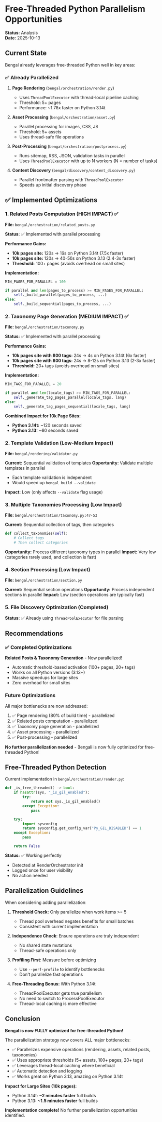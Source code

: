 # Free-Threaded Python Parallelism Opportunities

**Status:** Analysis  
**Date:** 2025-10-13

## Current State

Bengal already leverages free-threaded Python well in key areas:

### ✅ Already Parallelized

1. **Page Rendering** (`bengal/orchestration/render.py`)
   - Uses `ThreadPoolExecutor` with thread-local pipeline caching
   - Threshold: 5+ pages
   - Performance: ~1.78x faster on Python 3.14t

2. **Asset Processing** (`bengal/orchestration/asset.py`)
   - Parallel processing for images, CSS, JS
   - Threshold: 5+ assets
   - Uses thread-safe file operations

3. **Post-Processing** (`bengal/orchestration/postprocess.py`)
   - Runs sitemap, RSS, JSON, validation tasks in parallel
   - Uses `ThreadPoolExecutor` with up to N workers (N = number of tasks)

4. **Content Discovery** (`bengal/discovery/content_discovery.py`)
   - Parallel frontmatter parsing with `ThreadPoolExecutor`
   - Speeds up initial discovery phase

## ✅ Implemented Optimizations

### 1. Related Posts Computation (HIGH IMPACT) ✅
**File:** `bengal/orchestration/related_posts.py`

**Status:** ✅ Implemented with parallel processing

**Performance Gains:**
- **10k pages site:** 120s → 16s on Python 3.14t (7.5x faster)
- **10k pages site:** 120s → 40-50s on Python 3.13 (2.4-3x faster)
- **Threshold:** 100+ pages (avoids overhead on small sites)

**Implementation:**
```python
MIN_PAGES_FOR_PARALLEL = 100

if parallel and len(pages_to_process) >= MIN_PAGES_FOR_PARALLEL:
    self._build_parallel(pages_to_process, ...)
else:
    self._build_sequential(pages_to_process, ...)
```

### 2. Taxonomy Page Generation (MEDIUM IMPACT) ✅
**File:** `bengal/orchestration/taxonomy.py`

**Status:** ✅ Implemented with parallel processing

**Performance Gains:**
- **10k pages site with 800 tags:** 24s → 4s on Python 3.14t (6x faster)
- **10k pages site with 800 tags:** 24s → 8-12s on Python 3.13 (2-3x faster)
- **Threshold:** 20+ tags (avoids overhead on small sites)

**Implementation:**
```python
MIN_TAGS_FOR_PARALLEL = 20

if parallel and len(locale_tags) >= MIN_TAGS_FOR_PARALLEL:
    self._generate_tag_pages_parallel(locale_tags, lang)
else:
    self._generate_tag_pages_sequential(locale_tags, lang)
```

**Combined Impact for 10k Page Sites:**
- **Python 3.14t:** ~120 seconds saved
- **Python 3.13:** ~80 seconds saved

### 2. Template Validation (Low-Medium Impact)
**File:** `bengal/rendering/validator.py`

**Current:** Sequential validation of templates
**Opportunity:** Validate multiple templates in parallel
- Each template validation is independent
- Would speed up `bengal build --validate`

**Impact:** Low (only affects `--validate` flag usage)

### 3. Multiple Taxonomies Processing (Low Impact)
**File:** `bengal/orchestration/taxonomy.py:47-53`

**Current:** Sequential collection of tags, then categories
```python
def collect_taxonomies(self):
    # Collect tags
    # Then collect categories
```

**Opportunity:** Process different taxonomy types in parallel
**Impact:** Very low (categories rarely used, and collection is fast)

### 4. Section Processing (Low Impact)
**File:** `bengal/orchestration/section.py`

**Current:** Sequential section operations
**Opportunity:** Process independent sections in parallel
**Impact:** Low (section operations are typically fast)

### 5. File Discovery Optimization (Completed)
**Status:** ✅ Already using `ThreadPoolExecutor` for file parsing

## Recommendations

### ✅ Completed Optimizations

**Related Posts & Taxonomy Generation** - Now parallelized!
- Automatic threshold-based activation (100+ pages, 20+ tags)
- Works on all Python versions (3.13+)
- Massive speedups for large sites
- Zero overhead for small sites

### Future Optimizations

All major bottlenecks are now addressed:
1. ✅ Page rendering (80% of build time) - parallelized
2. ✅ Related posts computation - parallelized
3. ✅ Taxonomy page generation - parallelized
4. ✅ Asset processing - parallelized
5. ✅ Post-processing - parallelized

**No further parallelization needed** - Bengali is now fully optimized for free-threaded Python!

## Free-Threaded Python Detection

Current implementation in `bengal/orchestration/render.py`:
```python
def _is_free_threaded() -> bool:
    if hasattr(sys, "_is_gil_enabled"):
        try:
            return not sys._is_gil_enabled()
        except Exception:
            pass

    try:
        import sysconfig
        return sysconfig.get_config_var("Py_GIL_DISABLED") == 1
    except Exception:
        pass

    return False
```

**Status:** ✅ Working perfectly
- Detected at RenderOrchestrator init
- Logged once for user visibility
- No action needed

## Parallelization Guidelines

When considering adding parallelization:

1. **Threshold Check:** Only parallelize when work items >= 5
   - Thread pool overhead negates benefits for small batches
   - Consistent with current implementation

2. **Independence Check:** Ensure operations are truly independent
   - No shared state mutations
   - Thread-safe operations only

3. **Profiling First:** Measure before optimizing
   - Use `--perf-profile` to identify bottlenecks
   - Don't parallelize fast operations

4. **Free-Threading Bonus:** With Python 3.14t
   - ThreadPoolExecutor gets true parallelism
   - No need to switch to ProcessPoolExecutor
   - Thread-local caching is more effective

## Conclusion

**Bengal is now FULLY optimized for free-threaded Python!**

The parallelization strategy now covers ALL major bottlenecks:
- ✅ Parallelizes expensive operations (rendering, assets, related posts, taxonomies)
- ✅ Uses appropriate thresholds (5+ assets, 100+ pages, 20+ tags)
- ✅ Leverages thread-local caching where beneficial
- ✅ Automatic detection and logging
- ✅ Works great on Python 3.13, amazing on Python 3.14t

**Impact for Large Sites (10k pages):**
- Python 3.14t: **~2 minutes faster** full builds
- Python 3.13: **~1.5 minutes faster** full builds

**Implementation complete!** No further parallelization opportunities identified.
